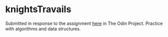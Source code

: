 # knightsTravails

Submitted in response to the assignment [here](https://www.theodinproject.com/lessons/javascript-knights-travails) in The Odin Project. Practice with algorithms and data structures.
